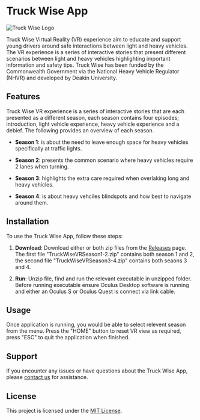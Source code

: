 # Truck Wise App

![Truck Wise Logo](https://www.truck-wise.com.au/assets/img/logo.png)

Truck Wise Virtual Reality (VR) experience aim to educate and support young drivers around safe interactions between light and heavy vehicles. The VR experience is a series of interactive stories that present different scenarios between light and heavy vehicles highlighting important information and safety tips. Truck Wise has been funded by the Commonwealth Government via the National Heavy Vehicle Regulator (NHVR) and developed by Deakin University.

## Features

Truck Wise VR experience is a series of interactive stories that are each presented as a different season, each season contains four episodes; introduction, light vehicle experience, heavy vehicle experience and a debief. The following provides an overview of each season.

- **Season 1**: is about the need to leave enough space for heavy vehicles specifically at traffic lights.
  
- **Season 2**: presents the common scenario where heavy vehicles require 2 lanes when turning.

- **Season 3**: highlights the extra care required when overlaking long and heavy vehicles.

- **Season 4**: is about heavy vehciles blindspots and how best to navigate around them.

## Installation

To use the Truck Wise App, follow these steps:

1. **Download**: Download either or both zip files from the [Releases](https://github.com/your-username/truck-wise-app/releases) page. The first file "TruckWiseVRSeason1-2.zip" contains both season 1 and 2, the second file "TruckWiseVRSeason3-4.zip" contains both seaons 3 and 4.

3. **Run**: Unzip file, find and run the relevant executable in unzipped folder. Before running executable ensure Oculus Desktop software is running and either an Oculus S or Oculus Quest is connect via link cable.

## Usage

Once application is running, you would be able to select relevent season from the menu. Press the "HOME" button to reset VR view as required, press "ESC" to quit the application when finished. 

## Support

If you encounter any issues or have questions about the Truck Wise App, please [contact us](mailto:cavemembers@deakin.edu.au) for assistance.

## License

This project is licensed under the [MIT License](LICENSE).
